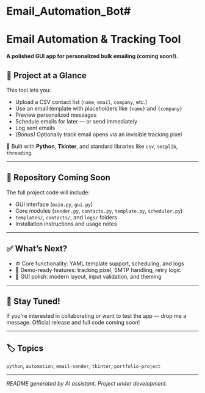 # Email_Automation_Bot#
# Email Automation & Tracking Tool

**A polished GUI app for personalized bulk emailing (coming soon!).**

## 🚀 Project at a Glance

This tool lets you:

- Upload a CSV contact list (`name`, `email`, `company`, etc.)
- Use an email template with placeholders like `{name}` and `{company}`
- Preview personalized messages
- Schedule emails for later — or send immediately
- Log sent emails
- *(Bonus)* Optionally track email opens via an invisible tracking pixel

🔧 Built with **Python**, **Tkinter**, and standard libraries like `csv`, `smtplib`, `threading`.

---

## 📂 Repository Coming Soon

The full project code will include:

- GUI interface (`main.py`, `gui.py`)
- Core modules (`sender.py`, `contacts.py`, `template.py`, `scheduler.py`)
- `templates/`, `contacts/`, and `logs/` folders
- Installation instructions and usage notes

---

## ✅ What’s Next?

- ⚙️ Core functionality: YAML template support, scheduling, and logs  
- 🧪 Demo-ready features: tracking pixel, SMTP handling, retry logic  
- 📄 GUI polish: modern layout, input validation, and theming

---

## 👥 Stay Tuned!

If you're interested in collaborating or want to test the app — drop me a message. Official release and full code coming soon!

---

## 🏷️ Topics

`python`, `automation`, `email-sender`, `tkinter`, `portfolio-project`

---

*README generated by AI assistant. Project under development.*
